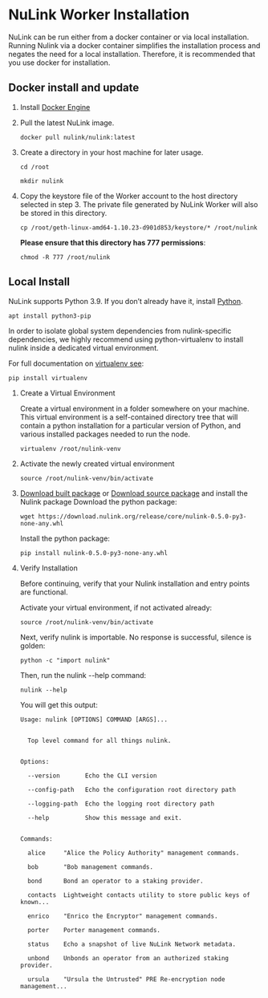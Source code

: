 # NuLink Worker Installation

NuLink can be run either from a docker container or via local installation. Running Nulink via a docker container simplifies the installation process and negates the need for a local installation. Therefore, it is recommended that you use docker for installation.


## Docker install and update

1. Install [Docker Engine](https://docs.docker.com/engine/install/ubuntu/#install-using-the-repository)
2. Pull the latest NuLink image.
    ```shell
    docker pull nulink/nulink:latest
    ```

3. Create a directory in your host machine for later usage.
    ```shell
    cd /root
    
    mkdir nulink
    ```

4. Copy the keystore file of the Worker account to the host directory selected in step 3. The private file generated by NuLink Worker will also be stored in this directory.
   ```shell
   cp /root/geth-linux-amd64-1.10.23-d901d853/keystore/* /root/nulink
   ```
   **Please ensure that this directory has 777 permissions**:
   ```shell
   chmod -R 777 /root/nulink
   ```


## Local Install


NuLink supports Python 3.9. If you don’t already have it, install [Python](https://www.python.org/downloads/).
```shell
apt install python3-pip
```

In order to isolate global system dependencies from nulink-specific dependencies, we highly recommend using python-virtualenv to install nulink inside a dedicated virtual environment.


For full documentation on [virtualenv see](https://virtualenv.pypa.io/en/latest/):


```shell
pip install virtualenv
```


1. Create a Virtual Environment

    Create a virtual environment in a folder somewhere on your machine. This virtual environment is a self-contained directory tree that will contain a python installation for a particular version of Python, and various installed packages needed to run the node.

    ```shell
    virtualenv /root/nulink-venv
    ```

2. Activate the newly created virtual environment

    ```shell
    source /root/nulink-venv/bin/activate
    ```

3. [Download built package](https://download.nulink.org/release/core/nulink-0.5.0-py3-none-any.whl) or [Download source package](https://download.nulink.org/release/core/nulink-0.5.0.tar.gz) and install the Nulink package
    Download the python package:
    ```shell
    wget https://download.nulink.org/release/core/nulink-0.5.0-py3-none-any.whl
    ```
    Install the python package:
    ```shell  
    pip install nulink-0.5.0-py3-none-any.whl
    ```


4. Verify Installation

    Before continuing, verify that your Nulink installation and entry points are functional.

    Activate your virtual environment, if not activated already:

    ```shell
    source /root/nulink-venv/bin/activate
    ```

    Next, verify nulink is importable. No response is successful, silence is golden:

    ```shell
    python -c "import nulink"
    ```

    Then, run the nulink --help command:

    ```shell
    nulink --help
    ```
    You will get this output:
    ```shell
    Usage: nulink [OPTIONS] COMMAND [ARGS]...
    
    
      Top level command for all things nulink.
    
    
    Options:
    
      --version       Echo the CLI version
    
      --config-path   Echo the configuration root directory path
    
      --logging-path  Echo the logging root directory path
    
      --help          Show this message and exit.
    
    
    Commands:
    
      alice     "Alice the Policy Authority" management commands.
    
      bob       "Bob management commands.
    
      bond      Bond an operator to a staking provider.
    
      contacts  Lightweight contacts utility to store public keys of known...
    
      enrico    "Enrico the Encryptor" management commands.
    
      porter    Porter management commands.
    
      status    Echo a snapshot of live NuLink Network metadata.
    
      unbond    Unbonds an operator from an authorized staking provider.
    
      ursula    "Ursula the Untrusted" PRE Re-encryption node management...
      ```
